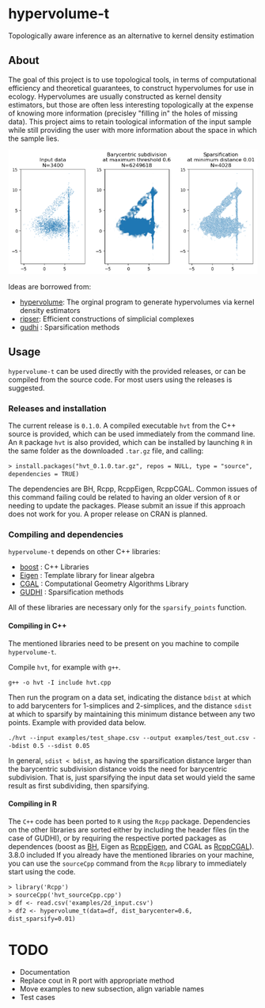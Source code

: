 # hypervolume-t
Topologically aware inference as an alternative to kernel density estimation

## About
The goal of this project is to use topological tools, in terms of computational efficiency and theoretical guarantees, to construct hypervolumes for use in ecology. Hypervolumes are usually constructed as kernel density estimators, but those are often less interesting topologically at the expense of knowing more information (precisley "filling in" the holes of missing data). This project aims to retain toological information of the input sample while still providing the user with more information about the space in which the sample lies.

![Example of how the program hypervolume-t works, comparing three states of points](examples/2d_visual.png "Input, subdivision, sparsification")

Ideas are borrowed from:
* [hypervolume](https://github.com/bblonder/hypervolume): The orginal program to generate hypervolumes via kernel density estimators
* [ripser](https://github.com/Ripser): Efficient constructions of simplicial complexes
* [gudhi](https://gudhi.inria.fr) : Sparsification methods

## Usage

`hypervolume-t` can be used directly with the provided releases, or can be compiled from the source code. For most users using the releases is suggested.

### Releases and installation

The current release is `0.1.0`. A compiled executable `hvt` from the C++ source is provided, which can be used immediately from the command line. An `R` package `hvt` is also provided, which can be installed by launching `R` in the same folder as the downloaded `.tar.gz` file, and calling:

    > install.packages("hvt_0.1.0.tar.gz", repos = NULL, type = "source", dependencies = TRUE)

The dependencies are BH, Rcpp, RcppEigen, RcppCGAL. Common issues of this command failing could be related to having an older version of `R` or needing to update the packages. Please submit an issue if this approach does not work for you. A proper release on CRAN is planned. 

### Compiling and dependencies

`hypervolume-t` depends on other C++ libraries:
* [boost](https://www.boost.org) : C++ Libraries
* [Eigen](https://eigen.tuxfamily.org) : Template library for linear algebra
* [CGAL](https://www.cgal.org) : Computational Geometry Algorithms Library
* [GUDHI](https://gudhi.inria.fr) : Sparsification methods

All of these libraries are necessary only for the `sparsify_points` function.

#### Compiling in C++

The mentioned libraries need to be present on you machine to compile `hypervolume-t`.

Compile `hvt`, for example with `g++`.

    g++ -o hvt -I include hvt.cpp

Then run the program on a data set, indicating the distance `bdist` at which to add barycenters for 1-simplices and 2-simplices, and the distance `sdist` at which to sparsify by maintaining this minimum distance between any two points. Example with provided data below.

    ./hvt --input examples/test_shape.csv --output examples/test_out.csv --bdist 0.5 --sdist 0.05

In general, `sdist < bdist`, as having the sparsification distance larger than the barycentric subdivision distance voids the need for barycentric subdivision. That is, just sparsifying the input data set would yield the same result as first subdividing, then sparsifying.

#### Compiling in R

The `C++` code has been ported to `R` using the `Rcpp` package. Dependencies on the other libraries are sorted either by including the header files (in the case of GUDHI), or by requiring the respective ported packages as dependences (boost as [BH](https://cran.r-project.org/web/packages/BH), Eigen as [RcppEigen](https://cran.r-project.org/web/packages/RcppEigen), and CGAL as [RcppCGAL](https://cran.r-project.org/web/packages/BH)).  3.8.0 included  If you already have the mentioned libraries on your machine, you can use the `sourceCpp` command from the `Rcpp` library to immediately start using the code. 

    > library('Rcpp')
    > sourceCpp('hvt_sourceCpp.cpp')
    > df <- read.csv('examples/2d_input.csv')
    > df2 <- hypervolume_t(data=df, dist_barycenter=0.6, dist_sparsify=0.01)

# TODO

* Documentation
* Replace cout in R port with appropriate method
* Move examples to new subsection, align variable names
* Test cases